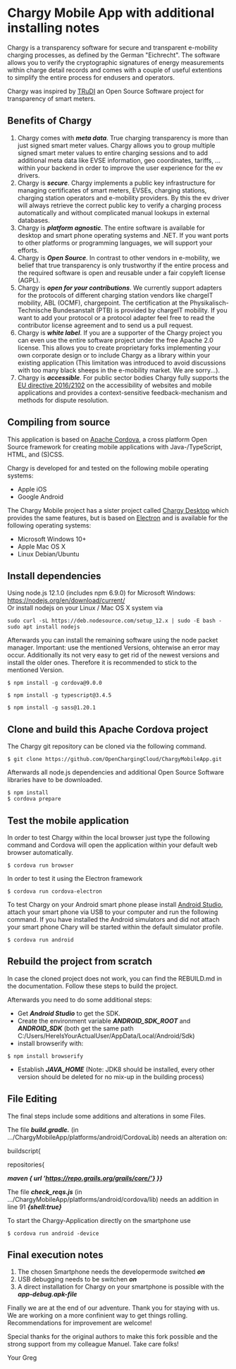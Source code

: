 
# Chargy Mobile App with additional installing notes

Chargy is a transparency software for secure and transparent e-mobility charging processes, as defined by the German "Eichrecht". The software allows you to verify the cryptographic signatures of energy measurements within charge detail records and comes with a couple of useful extentions to simplify the entire process for endusers and operators.

Chargy was inspired by [TRuDI](https://www.ptb.de/cms/ptb/fachabteilungen/abt2/fb-23/ag-234/info-center-234/trudi.html) an Open Source Software project for transparency of smart meters.


## Benefits of Chargy

1. Chargy comes with __*meta data*__. True charging transparency is more than just signed smart meter values. Chargy allows you to group multiple signed smart meter values to entire charging sessions and to add additional meta data like EVSE information, geo coordinates, tariffs, ... within your backend in order to improve the user experience for the ev drivers.
2. Chargy is __*secure*__. Chargy implements a public key infrastructure for managing certificates of smart meters, EVSEs, charging stations, charging station operators and e-mobility providers. By this the ev driver will always retrieve the correct public key to verify a charging process automatically and without complicated manual lookups in external databases.
3. Chargy is __*platform agnostic*__. The entire software is available for desktop and smart phone operating systems and .NET. If you want ports to other platforms or programming languages, we will support your efforts.
4. Chargy is __*Open Source*__. In contrast to other vendors in e-mobility, we belief that true transparency is only trustworthy if the entire process and the required software is open and reusable under a fair copyleft license (AGPL).
5. Chargy is __*open for your contributions*__. We currently support adapters for the protocols of different charging station vendors like chargeIT mobility, ABL (OCMF), chargepoint. The certification at the Physikalisch-Technische Bundesanstalt (PTB) is provided by chargeIT mobility. If you want to add your protocol or a protocol adapter feel free to read the contributor license agreement and to send us a pull request.
6. Chargy is __*white label*__. If you are a supporter of the Chargy project you can even use the entire software project under the free Apache 2.0 license. This allows you to create proprietary forks implementing your own corporate design or to include Chargy as a library within your existing application (This limitation was introduced to avoid discussions with too many black sheeps in the e-mobility market. We are sorry...).
7. Chargy is __*accessible*__. For public sector bodies Chargy fully supports the [EU directive 2016/2102](https://eur-lex.europa.eu/legal-content/EN/TXT/PDF/?uri=CELEX:32016L2102) on the accessibility of websites and mobile applications and provides a context-sensitive feedback-mechanism and methods for dispute resolution.


## Compiling from source

This application is based on [Apache Cordova](https://cordova.apache.org), a cross platform Open Source framework for creating mobile applications with Java-/TypeScript, HTML, and (S)CSS.    

Chargy is developed for and tested on the following mobile operating systems:
 - Apple iOS
 - Google Android

The Chargy Mobile project has a sister project called [Chargy Desktop](https://github.com/OpenChargingCloud/ChargyDesktopApp) which provides the same features, but is based on [Electron](https://github.com/electron-userland/electron-forge/tree/5.x) and is available for the following operating systems:

 - Microsoft Windows 10+
 - Apple Mac OS X
 - Linux Debian/Ubuntu


## Install dependencies

Using node.js 12.1.0 (includes npm 6.9.0) for Microsoft Windows: https://nodejs.org/en/download/current/    
Or install nodejs on your Linux / Mac OS X system via
```
sudo curl -sL https://deb.nodesource.com/setup_12.x | sudo -E bash -
sudo apt install nodejs
```

Afterwards you can install the remaining software using the node packet manager. Important: use the mentioned Versions, ohterwise an error may occur. Additionally its not very easy to get rid of the newest versions and install the older ones.
Therefore it is recommended to stick to the mentioned Version.

```
$ npm install -g cordova@9.0.0
```

```
$ npm install -g typescript@3.4.5
```

```
$ npm install -g sass@1.20.1
```


## Clone and build this Apache Cordova project

The Chargy git repository can be cloned via the following command.
```
$ git clone https://github.com/OpenChargingCloud/ChargyMobileApp.git
```

Afterwards all node.js dependencies and additional Open Source Software libraries have to be downloaded.
```
$ npm install
$ cordova prepare
```


## Test the mobile application

In order to test Chargy within the local browser just type the following command and Cordova will open the application within your default web browser automatically.

```
$ cordova run browser
```

In order to test it using the Electron framework
```
$ cordova run cordova-electron
```

To test Chargy on your Android smart phone please install [Android Studio](https://developer.android.com/studio), attach your smart phone via USB to your computer and run the following command. If you have installed the Android simulators and did not attach your smart phone Chary will be started within the default simulator profile.

```
$ cordova run android
```


## Rebuild the project from scratch

In case the cloned project does not work, you can find the REBUILD.md in the documentation. Follow these steps to build the project.

Afterwards you need to do some additional steps:
- Get __*Android Studio*__ to get the SDK.
- Create the environment variable __*ANDROID_SDK_ROOT*__ and __*ANDROID_SDK*__ (both get the same path C:/Users/HereIsYourActualUser/AppData/Local/Android/Sdk)
- install browserify with:
```
$ npm install browserify
```
- Establish __*JAVA_HOME*__ (Note: JDK8 should be installed, every other version should be deleted for no mix-up in the building process)


## File Editing

The final steps include some additions and alterations in some Files.

The file __*build.gradle.*__ (in .../ChargyMobileApp/platforms/android/CordovaLib) needs an alteration on:

buildscript{

repositories{

__*maven { url ’https://repo.grails.org/grails/core/’} }}*__

The file __*check_reqs.js*__ (in .../ChargyMobileApp/platforms/android/cordova/lib) needs an addition in line 91
__*{shell:true}*__

To start the Chargy-Application directly on the smartphone use
```
$ cordova run android -device
```

## Final execution notes

1. The chosen Smartphone needs the developermode switched __*on*__
2. USB debugging needs to be switchen __*on*__
3. A direct installation for Chargy on your smartphone is possible with the __*app-debug.apk-file*__ 

Finally we are at the end of our adventure. Thank you for staying with us. We are working on a more confinient way to get things rolling. Recommendations for improvement are welcome!

Special thanks for the original authors to make this fork possible and the strong support from my colleague Manuel.
Take care folks!

Your Greg
